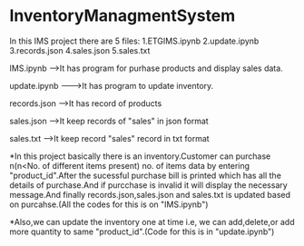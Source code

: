 # InventoryManagmentSystem

In this IMS project there are 5 files:
1.ETGIMS.ipynb
2.update.ipynb
3.records.json
4.sales.json
5.sales.txt

IMS.ipynb -->It has program for purhase products and display sales data.

update.ipynb --->It has program to update inventory.

records.json  -->It has record of products

sales.json -->It keep records of "sales" in json format

sales.txt -->It keep record "sales" record in txt format

*In this project basically there is an inventory.Customer can purchase n(n<No. of different items present) no. of items data by entering "product_id".After the sucessful purchase bill is printed which has all the details of purchase.And if purcchase is invalid it will display the necessary message.And finally records.json,sales.json and sales.txt is updated based on purcahse.(All the codes for this is on "IMS.ipynb")

*Also,we can update the inventory one at time i.e, we can add,delete,or add more quantity to same "product_id".(Code for this is in "update.ipynb")



